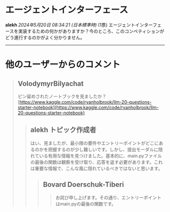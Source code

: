# エージェントインターフェース
**alekh** *2024年5月20日 08:34:21 (日本標準時)* (1票)
エージェントインターフェースを実装するための何かがありますか？今のところ、このコンペティションがどう進行するのかがよく分かりません。

---
# 他のユーザーからのコメント
> ## VolodymyrBilyachat
> 
> ピン留めされたノートブックを見ましたか？ [https://www.kaggle.com/code/ryanholbrook/llm-20-questions-starter-notebook](https://www.kaggle.com/code/ryanholbrook/llm-20-questions-starter-notebook)
> 
> 
> > ## alekh トピック作成者
> > 
> > はい、見ましたが、最小限の要件やエントリーポイントがどこにあるのかを把握するのが少し難しいです。しかし、提出モーダルに隠れている有用な情報を見つけました。基本的に、main.pyファイルの最後の関数は観察を受け取り、応答を返す必要があります。これは重要な情報で、こんな風に隠れているべきではないと思います。
> > 
> > > ## Bovard Doerschuk-Tiberi
> > > > お詫び申し上げます。その通り、エントリーポイントはmain.pyの最後の関数です。
> > > > 
> > > > 
